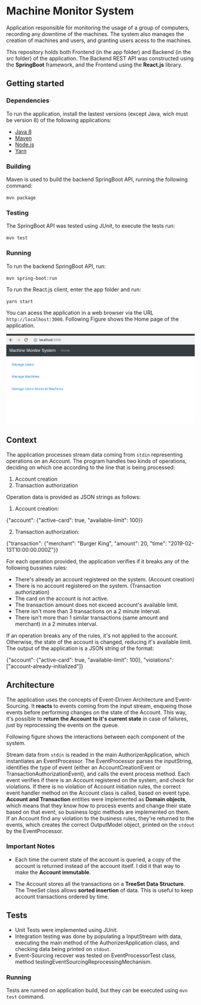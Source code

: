 # Machine Monitor System

Application responsible for monitoring the usage of a group of computers, recording any downtime of the machines.
The system also manages the creation of machines and users, and granting users acess to the machines.

This repository holds both Frontend (in the app folder) and Backend (in the src folder) of the application. The Backend
REST API was constructed using the **SpringBoot** framework, and the Frontend using the **React.js** library.  

## Getting started

### Dependencies

To run the application, install the lastest versions (except Java, wich must be version 8) 
of the following applications:

- [Java 8](https://www.java.com/pt_BR/download/)
- [Maven](https://maven.apache.org/)
- [Node.js](https://nodejs.org/en/)
- [Yarn](https://yarnpkg.com/)

### Building

Maven is used to build the backend SpringBoot API, running the following command:

`mvn package`

### Testing 

The SpringBoot API was tested using JUnit, to execute the tests run:

`mvn test`

### Running 

To run the backend SpringBoot API, run:

 `mvn spring-boot:run`
 
To run the React.js client, enter the app folder and run:

`yarn start`

You can acess the application in a web browser via the URL `http://localhost:3000`. Following Figure shows the Home 
page of the application.

![alt text](./src/main/resources/machine_monitor_home.png "MachineMonitor")

## Context

The application processes stream data coming from `stdin` representing operations on an Account.
The program handles two kinds of operations, deciding on which one according to the line that is being processed:

1.  Account creation
2.  Transaction authorization

Operation data is provided as JSON strings as follows:

1. Account creation:

{"account": {"active-card": true, "available-limit": 100}}

2. Transaction authorization:

{"transaction": {"merchant": "Burger King", "amount": 20, "time": "2019-02-13T10:00:00.000Z"}}

For each operation provided, the application verifies if it breaks any of the following bussines rules:

* There's already an account registered on the system. (Account creation)
* There is no account registered on the system. (Transaction authorization)
* The card on the account is not active.
* The transaction amount does not exceed account's available limit.
* There isn't more than 3 transactions on a 2 minute interval.
* There isn't more than 1 similar transactions (same amount and merchant) in a 2 minutes interval.

If an operation breaks any of the rules, it's not applied to the account. Otherwise, the state of the account 
is changed, reducing it's available limit. The output of the application is a JSON string of the format:

{"account": {"active-card": true, "available-limit": 100}, "violations": \["account-already-initialized"\]}

## Architecture

The application uses the concepts of Event-Driven Architecture and Event-Sourcing. It **reacts** to events coming from 
the input stream, enqueing those events before performing changes on the state of the Account. This way, it's possible 
to **return the Account to it's current state** in case of failures, just by reprocessing the events on the queue.

Following figure shows the interactions between each component of the system.

Stream data from `stdin` is readed in the main AuthorizerApplication, which instantiates an EventProcessor. The EventProcessor
parses the inputString, identifies the type of event (either an AccountCreationEvent or TransactionAuthorizationEvent),
and calls the event process method. Each event verifies if there is an Account registered on the system, and check for
violations. If there is no violation of Account initiation rules, the correct event handler method on the Account class
is called, based on event type. **Account and Transaction** entities were implemented as **Domain objects**, which means that
they know how to process events and change their state based on that event, so business logic methods are implemented on them.
If an Account find any violation to the business rules, they're returned to the events, which creates the correct 
OutputModel object, printed on the `stdout` by the EventProcessor.

### Important Notes

* Each time the current state of the account is queried, a copy of the account is returned instead of the account itself.
I did it that way to make the **Account immutable**.

* The Account stores all the transactions on a **TreeSet Data Structure**. The TreeSet class allows **sorted insertion** of data.
This is useful to keep account transactions ordered by time.

## Tests

* Unit Tests were implemented using JUnit.
* Integration testing was done by populating a InputStream with data, executing the main method of the AuthorizerApplication
class, and checking data being printed on `stdout`.
* Event-Sourcing recover was tested on EventProcessorTest class, method testingEventSourcingReprocessingMechanism.

### Running

Tests are runned on application build, but they can be executed using `mvn test` command.